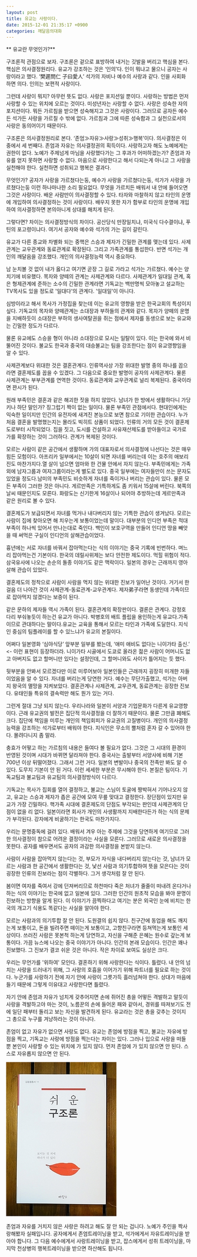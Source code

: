 ```yaml
---
layout: post
title: 유교는 사랑이다.
date: 2015-12-01 21:35:17 +0900
categories: 깨달음의대화
---
```

 

** 유교란 무엇인가?** 

  


구조론적 관점으로 보자. 구조론은 겉으로 표방하여 내거는 깃발을 버리고 핵심을 본다. 핵심은 의사결정원리다. 유교가 강조하는 것은 ‘인의’다. 인이 뭐냐고 물으니 공자는 사랑이라고 했다. ‘樊遲問仁 子曰愛人’ 석가의 자비나 예수의 사랑과 같다. 인을 사회화 하면 의다. 인의는 보편적 사랑이다. 

  


그런데 사랑이 뭐지? 아무런 뜻도 없다. 사랑은 포지션일 뿐이다. 사랑하는 방법은 먼저 사랑할 수 있는 위치에 오르는 것이다. 미성년자는 사랑할 수 없다. 사랑은 성숙한 자의 포지션이다. 뭐든 가르침을 받으면 성숙해지고 그것은 사랑이다. 그러므로 공자든 예수든 석가든 사랑을 가르칠 수 밖에 없다. 가르침과 그에 따른 성숙함과 그 실천으로서의 사랑은 동의어이기 때문이다. 

  


구조론은 의사결정원리로 본다. ‘존엄≫자유≫사랑≫성취≫행복’이다. 의사결정은 이 중에서 세 번째다. 존엄과 자유는 의사결정권의 획득이다. 사랑하고자 해도 노예에게는 권한이 없다. 노예가 주제넘게 마님을 사랑했다가는 그 후과가 어떠하겠는가? 존엄과 자유를 얻지 못하면 사랑할 수 없다. 마음으로 사랑한다고 해서 다되는게 아니고 그 사랑을 실천해야 한다. 실천하면 성취되고 행복은 결과다. 

  


무엇인가? 공자가 사랑을 가르쳤다는둥, 예수가 사랑을 가르쳤다는둥, 석가가 사랑을 가르쳤다는둥 이런 하나마나한 소리 필요없다. 무엇을 가르치든 배워서 내 안에 들어오면 그것은 사랑이다. 배운 사람만이 의사결정할 수 있다. 타자와 마찰하지 않고 타인의 운명에 개입하여 의사결정하는 것이 사랑이다. 배우지 못한 자가 함부로 타인의 운명에 개입하여 의사결정하면 본의아니게 상대를 해치게 된다.

  


그렇다면? 차이는 의사결정방식의 차이다. 공산당식 만장일치냐, 미국식 다수결이냐, 푸틴의 포고령이냐다. 여기서 공자와 예수와 석가의 가는 길이 갈린다.

  


유교가 다른 종교와 차별화 되는 중핵은 스승과 제자가 긴밀한 관계를 맺는데 있다. 사제관계는 교우관계와 동료관계로 확장된다. 그리고 가족관계를 통섭한다. 반면 석가는 개인의 깨달음을 강조했다. 개인의 의사결정능력 역시 중요하다. 

  


남 눈치볼 것 없이 내가 옳다고 여기면 곧장 그 길로 가라고 석가는 가르쳤다. 예수는 양치기에 비유했다. 목자와 양떼의 관계는 사제관계와 다르다. 사제관계가 일대일 관계, 혹은 형제관계에 준하는 소수의 긴밀한 관계라면 기독교는 백만명씩 모아놓고 설교하는 TV목사도 있을 정도로 '일대다'의 관계다. '일대일'이 아니다.

  


심방이라고 해서 목사가 가정집을 찾는데 이는 유교의 영향을 받은 한국교회의 특성이지 싶다. 기독교의 목자와 양떼관계는 소대장과 부하들의 관계와 같다. 목자가 양떼의 운명을 지배하듯이 소대장은 부하의 생사여탈권을 쥐는 점에서 제자를 동생으로 보는 유교와는 긴밀한 정도가 다르다. 

  


물론 유교에도 스승을 형이 아니라 소대장으로 모시는 일탈이 있다. 이는 한국에 와서 비뚤어진 것이다. 불교도 한국과 중국의 대승불교는 팀을 강조한다는 점이 유교영향임을 알 수 있다. 

  


사제관계보다 위대한 것은 결혼관계다. 인류역사상 가장 위대한 발명 중의 하나를 꼽으라면 결혼제도를 꼽을 수 있겠다. 그 다음으로 중요한 발명이 공자의 사제관계다. 물론 사제관계는 부부관계를 연역한 것이다. 동료관계와 교우관계로 널리 복제된다. 중국이라면 꽌시가 된다. 

  


원래 부족민은 결혼과 같은 해괴한 짓을 하지 않았다. 남녀가 한 방에서 생활하다니 가당키나 하단 말인가? 징그럽기 짝이 없는 일이다. 물론 부족민 관점에서다. 현대인에게는 익숙한 일이지만 인간의 유전자에 새겨진 본능으로 보면 참으로 기이한 관습이다. 누가 처음 결혼을 발명했는지는 몰라도 빅히트 상품이 되었다. 인류의 거의 모든 것이 결혼제도로부터 시작되었다. 집을 짓고, 도시를 건설하고 사유재산제도를 받아들이고 국가로 가를 확장하는 것이 그러하다. 관계가 복제된 것이다.

  


모르는 사람이 같은 공간에서 생활하며 가의 대표자로서 의사결정에 나선다는 것은 매우 힘든 모험이다. 아프리카 일부에서는 10살이 되면 자녀를 버리는데 이는 호주의 애보리진도 마찬가지다.열 살이 넘으면 엄마와 한 건물 안에서 자지 않는다. 부족민에게는 가족 외에 남자그룹과 여자그룹이라는게 별도로 있다. 중국 일부에는 여자들만이 쓰는 문자도 있었을 정도다.남미의 부족민도 비슷하게 자녀를 죽이거나 버리는 관습이 있다. 물론 모든 부족이 그러한 것은 아니다. 게르만족은 기특하게도 좀 키워서 15살에 버린다. 북쪽의 날씨 때문인지도 모른다. 화랑도는 신기한게 16살이나 되어야 추방하는데 게르만족과 같은 원리로 볼 수 있다.

  


결혼제도가 보급되면서 자녀를 먹거나 내다버리지 않는 기특한 관습이 생겨났다. 모르는 사람이 집에 찾아오면 해 치우는게 보통이었는데 말이다. 대부분의 인디언 부족은 적대부족이 하나씩 있어서 만나는대로 죽인다. 백인이 보호구역을 만들어 인디언 땅을 빼앗을 때 써먹은 구실이 인디언의 살해관습이었다. 

  


흉년에는 서로 자녀를 바꿔서 잡아먹는다는 식의 이야기는 중국 기록에 빈번하다. 며느리 잡아먹는건 기본이다. 한국의 데릴사위제는 보다 안전한 제도이다. 먹힐 위험이 적다. 삼국유사에 나오는 손순의 돌종 이야기도 같은 맥락이다. 일본의 경우는 근래까지 영아살해 관습이 있었다.

  


결혼제도의 정착으로 사람이 사람을 먹지 않는 위대한 진보가 일어난 것이다. 거기서 한 걸음 더 나아간 것이 사제관계-동료관계-교우관계다. 제자弟子라면 동생인데 가족이므로 잡아먹지 않겠다는 보증이 된다. 

  


같은 문하의 제자들 역시 가족이 된다. 결혼관계의 확장판이다. 결론은 관계다. 강정호 다리 부숴놓듯이 하는건 유교가 아니다. 박병호의 배트 플립을 용인하는게 유교다.가족이므로 관대하다는 말이다.유교는 교육을 통해서 모르는 타인과 가족에 도달한다. 지식인 중심의 팀플레이를 할 수 있느냐가 유교의 본질이다.  


어쩌다 일본영화 ‘심야식당’ 앞부분 일부를 봤는데, ‘애미 애비도 없다는 니이가타 출신.’ <- 이런 표현이 등장하더라. 니이가타 시골에서 도쿄로 올라온 젊은 사람이 어머니도 없고 아버지도 없고 할머니만 있다는 설정인데, 그 할머니와도 사이가 틀어지는 듯 했다. 

  


뒷부분을 안봐서 모르겠다만 이로 미루어보아 일본인들은 근래까지 굉장히 미개한 자들이었음을 알 수 있다. 자녀를 버리는게 당연한 거다. 예수는 무단가출했고, 석가는 아버지 왕국의 멸망을 지켜보았다. 결혼관계나 사제관계, 교우관계, 동료관계는 굉장한 진보다. 유태인들 특유의 결속력만 해도 뭔가 있는 거다. 

  


그런게 절대 그냥 되지 않는다. 우리나라와 일본이 서양과 기업문화가 다른게 유교영향이다. 근래 유교권의 발전은 집단적 의사결정을 더 잘하기 때문이다. 물론 그만큼 폐해도 크다. 집단에 책임을 미루는 개인의 책임회피가 유교권의 고질병이다. 개인의 의사결정능력을 강조하는 석가로부터 배워야 한다. 지식인은 무소의 뿔처럼 혼자 갈 수 있어야 한다. 몰려다니지 좀 말라. 

  


충효가 어떻고 하는 가르침의 내용은 들여다 볼 필요가 없다. 그것은 그 시대의 환경이 반영된 것이며 시대가 바뀌면 달라져야 한다. 중국사는 출발부터 서양사에 비해 기본 700년 이상 뒤떨어졌다. 그래서 그런 거다. 일본의 변발이나 중국의 전족만 봐도 알 수 있다. 도무지 기본이 안 된 거다. 이런 세세한 부분은 무시해야 한다. 본질은 팀이다. 기독교팀과 불교팀과 유교팀의 의사결정방식이 다르다. 

  


기독교는 목사가 집회를 열어 결정하고, 불교는 스님이 토굴에 짱박혀서 기어나오지 않고, 유교는 스승과 제자가 좁은 공간에 모여 무릎 맞대고 결정한다. 장단점이 있지만 유교가 가장 긴밀하다. 핵가족 시대에 결혼제도의 단점도 부각되는 판인데 사제관계의 단점이 없을 리 없다. 일본이라면 회사가 개인의 사생활까지 지배한다든가 하는 식의 문제가 부각된다. 강자에게 비굴하기는 한국도 마찬가지다.

  


우리는 문명중독에 걸려 있다. 배워서 겨우 아는 주제에 그것을 당연하게 여기므로 그러한 의사결정이 참으로 어려운 결정이라는 사실을 모른다. 그러므로 새로운 의사결정을 못한다. 공자를 배우면서도 공자의 과감한 의사결정을 본받지 않는다.

  


사람이 사람을 잡아먹지 않는다는 것, 부모가 자식을 내다버리지 않는다는 것, 남녀가 모르는 사람과 한 공간에서 생활한다는 것, 낯선 사람과 의기투합하여 뜻을 모은다는 것이 굉장한 인류의 진보라는 점이 각별하다. 그거 생각처럼 잘 안 된다. 

  


봄이면 여자를 죽여서 강에 던져버리므로 하천마다 죽은 처녀가 줄줄이 떠내려 온다거나 하는 식의 이야기는 한국에 없고 일본에 있다. 그러한 인간의 원초적 모습을 봐야 문명이 진보하는 방향을 알게 된다. 이 이야기가 끔찍하다고 여기는 분은 외국인 눈에 비치는 한국의 개고기 식용도 똑같다는 사실을 알아야 한다.

  


모르는 사람과의 의기투합 잘 안 된다. 도원결의 쉽지 않다. 친구간에 동업을 해도 깨지는게 보통이고, 돈을 빌려주면 떼이는게 보통이고, 고향친구라면 등쳐먹는게 보통인 세상이다. 쓰러진 사람은 못본척 하는게 당연하고, 자신을 구해준 은혜는 원수로 갚는게 보통이다. 가끔 뉴스에 나오는 중국 이야기가 아니다. 인간의 본래 모습이다. 인간은 꽤나 진보했다. 그 진보가 결코 쉬운 것은 아니다. 작은 차이로 보여도 실상은 크다.

  


우리는 무언가를 '위하여' 모인다. 결혼하기 위해 사랑한다는 식이다. 틀렸다. 내 안의 넘치는 사랑을 드러내기 위해, 그 사랑의 호흡을 이어가기 위해 파트너를 필요로 하는 것이다. 누군가를 사랑하기 전에 자기 안에 사랑이 그릇가득 흘러넘쳐야 한다. 상대가 마음에 들기 때문에 그렇게 이유대고 사랑한다면 틀렸다.

  


자기 안에 존엄과 자유가 넘치게 갖추어지면 손에 쥐어진 총을 어떻든 격발하고 말듯이 사랑을 격발하고야 마는 것이, 노름꾼의 손에 들어온 패와 같아서, 경위를 따져보기도 전에 일단 패부터 돌리고 보는 자신을 발견하게 된다. 유교라는 것은 총을 갖추는 것이지 그 총으로 누구를 겨냥하라는 것이 아니다.

  


존엄이 없고 자유가 없으면 사랑도 없다. 유교는 존엄에 방점을 찍고, 불교는 자유에 방점을 찍고, 기독교는 사랑에 방점을 찍는다는 차이는 있다. 그러나 입으로 사랑을 떠들 뿐 본인이 사랑할 수 있는 위치에 가 있지 않다. 먼저 존엄에 가 있지 않으면 안 된다. 스스로 자유롭지 않으면 안 된다. 

  


  



<img src="files/attach/images/198/131/644/DSC01488.JPG" alt="DSC01488.JPG" width="300" height="419" />   


  


존엄과 자유를 거치지 않은 사랑은 하려고 해도 잘 안 되는 겁니다. 노예가 주인을 짝사랑해봤자 실패입니다. 공자에게서 존엄트레이닝을 받고, 석가에게서 자유트레이닝을 받아야 합니다. 그 다음 예수에게서 사랑트레이닝을 받고, 잡스에게서 성취 트레이닝을, 마지막 천상병의 행복트레이닝을 받으면 하산해도 됩니다.